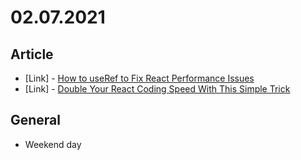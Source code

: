 # 02.07.2021

## Article

- \[Link\] - [How to useRef to Fix React Performance Issues](https://medium.com/antlerglobal/how-to-useref-to-fix-react-performance-issues-886dec9edb03)
- \[Link\] - [Double Your React Coding Speed With This Simple Trick](https://medium.com/javascript-in-plain-english/double-your-react-coding-speed-with-this-simple-trick-ca2e47d1bf97)

## General

- Weekend day

